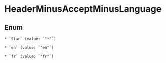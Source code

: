 
# HeaderMinusAcceptMinusLanguage

## Enum


    * `Star` (value: `"*"`)

    * `en` (value: `"en"`)

    * `fr` (value: `"fr"`)



